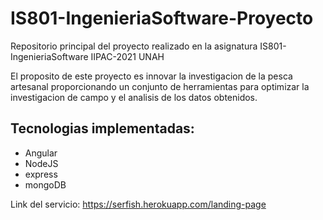 # IS801-IngenieriaSoftware-Proyecto
Repositorio principal del proyecto realizado en la asignatura IS801-IngenieriaSoftware IIPAC-2021 UNAH

El proposito de este proyecto es innovar la investigacion de la pesca artesanal proporcionando un conjunto de herramientas para optimizar la investigacion de campo y el analisis de los datos obtenidos.

Tecnologias implementadas:
---
* Angular
* NodeJS
* express
* mongoDB

Link del servicio: https://serfish.herokuapp.com/landing-page
